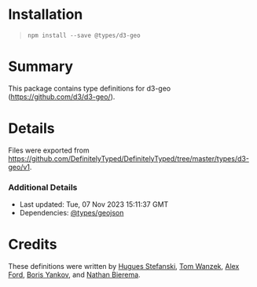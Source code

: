 # Installation
> `npm install --save @types/d3-geo`

# Summary
This package contains type definitions for d3-geo (https://github.com/d3/d3-geo/).

# Details
Files were exported from https://github.com/DefinitelyTyped/DefinitelyTyped/tree/master/types/d3-geo/v1.

### Additional Details
 * Last updated: Tue, 07 Nov 2023 15:11:37 GMT
 * Dependencies: [@types/geojson](https://npmjs.com/package/@types/geojson)

# Credits
These definitions were written by [Hugues Stefanski](https://github.com/ledragon), [Tom Wanzek](https://github.com/tomwanzek), [Alex Ford](https://github.com/gustavderdrache), [Boris Yankov](https://github.com/borisyankov), and [Nathan Bierema](https://github.com/Methuselah96).
